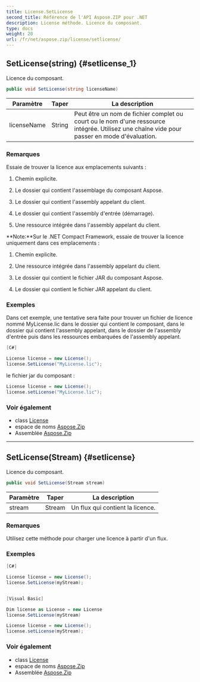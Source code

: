 ```yaml
---
title: License.SetLicense
second_title: Référence de l'API Aspose.ZIP pour .NET
description: License méthode. Licence du composant.
type: docs
weight: 20
url: /fr/net/aspose.zip/license/setlicense/
---
```

## SetLicense(string) {#setlicense_1}

Licence du composant.

```csharp
public void SetLicense(string licenseName)
```

| Paramètre | Taper | La description |
| --- | --- | --- |
| licenseName | String | Peut être un nom de fichier complet ou court ou le nom d'une ressource intégrée. Utilisez une chaîne vide pour passer en mode d'évaluation. |

### Remarques

Essaie de trouver la licence aux emplacements suivants :

1. Chemin explicite.

2. Le dossier qui contient l'assemblage du composant Aspose.

3. Le dossier qui contient l'assembly appelant du client.

4. Le dossier qui contient l'assembly d'entrée (démarrage).

5. Une ressource intégrée dans l'assembly appelant du client.

**Note:**Sur le .NET Compact Framework, essaie de trouver la licence uniquement dans ces emplacements :

1. Chemin explicite.

2. Une ressource intégrée dans l'assembly appelant du client.

2. Le dossier qui contient le fichier JAR du composant Aspose.

3. Le dossier qui contient le fichier JAR appelant du client.

### Exemples

Dans cet exemple, une tentative sera faite pour trouver un fichier de licence nommé MyLicense.lic dans le dossier qui contient  le composant, dans le dossier qui contient l'assembly appelant, dans le dossier de l'assembly d'entrée puis dans les ressources embarquées de l'assembly appelant.

```csharp
[C#]

License license = new License();
license.SetLicense("MyLicense.lic");
```

le fichier jar du composant :

```csharp
License license = new License();
license.setLicense("MyLicense.lic");
```

### Voir également

* class [License](../)
* espace de noms [Aspose.Zip](../../license/)
* Assemblée [Aspose.Zip](../../../)

---

## SetLicense(Stream) {#setlicense}

Licence du composant.

```csharp
public void SetLicense(Stream stream)
```

| Paramètre | Taper | La description |
| --- | --- | --- |
| stream | Stream | Un flux qui contient la licence. |

### Remarques

Utilisez cette méthode pour charger une licence à partir d'un flux.

### Exemples

```csharp
[C#]

License license = new License();
license.SetLicense(myStream);


[Visual Basic]

Dim license as License = new License
license.SetLicense(myStream)

License license = new License();
license.setLicense(myStream);
```

### Voir également

* class [License](../)
* espace de noms [Aspose.Zip](../../license/)
* Assemblée [Aspose.Zip](../../../)



